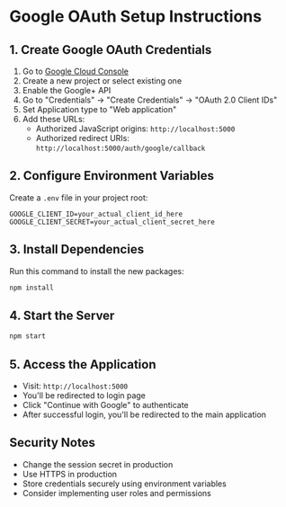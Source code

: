 # Google OAuth Setup Instructions

## 1. Create Google OAuth Credentials

1. Go to [Google Cloud Console](https://console.cloud.google.com/)
2. Create a new project or select existing one
3. Enable the Google+ API
4. Go to "Credentials" → "Create Credentials" → "OAuth 2.0 Client IDs"
5. Set Application type to "Web application"
6. Add these URLs:
   - Authorized JavaScript origins: `http://localhost:5000`
   - Authorized redirect URIs: `http://localhost:5000/auth/google/callback`

## 2. Configure Environment Variables

Create a `.env` file in your project root:

```
GOOGLE_CLIENT_ID=your_actual_client_id_here
GOOGLE_CLIENT_SECRET=your_actual_client_secret_here
```

## 3. Install Dependencies

Run this command to install the new packages:

```bash
npm install
```

## 4. Start the Server

```bash
npm start
```

## 5. Access the Application

- Visit: `http://localhost:5000`
- You'll be redirected to login page
- Click "Continue with Google" to authenticate
- After successful login, you'll be redirected to the main application

## Security Notes

- Change the session secret in production
- Use HTTPS in production
- Store credentials securely using environment variables
- Consider implementing user roles and permissions